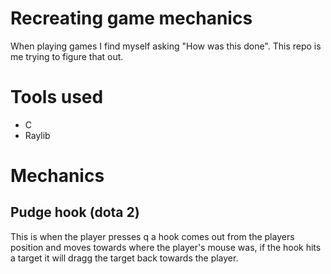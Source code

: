 # Recreating game mechanics

When playing games I find myself asking "How was this done". This repo is me trying to figure that out.

# Tools used
* C
* Raylib

# Mechanics
## Pudge hook (dota 2)
This is when the player presses q a hook comes out from the players position and moves towards where the player's mouse was, if the hook hits a target it will dragg the target back towards the player.
